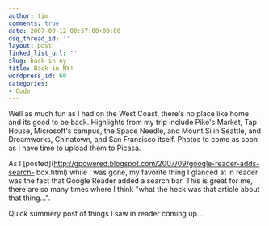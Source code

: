 ```yaml
---
author: tim
comments: true
date: 2007-09-12 00:57:00+00:00
dsq_thread_id: ''
layout: post
linked_list_url: ''
slug: back-in-ny
title: Back in NY!
wordpress_id: 60
categories:
- Code
---
```


Well as much fun as I had on the West Coast, there's no place like home and
its good to be back. Highlights from my trip include Pike's Market, Tap House,
Microsoft's campus, the Space Needle, and Mount Si in Seattle, and Dreamworks,
Chinatown, and San Fransisco itself. Photos to come as soon as I have time to
upload them to Picasa.  
  
As I [posted](http://gpowered.blogspot.com/2007/09/google-reader-adds-search-
box.html) while I was gone, my favorite thing I glanced at in reader was the
fact that Google Reader added a search bar. This is great for me, there are so
many times where I think "what the heck was that article about that thing...".  
  
Quick summery post of things I saw in reader coming up...

